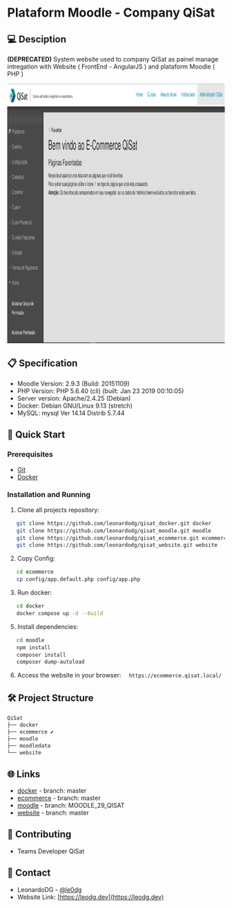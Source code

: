 # Plataform Moodle - Company QiSat

## 💻 Desciption
**(DEPRECATED)**
System website used to company QiSat as painel manage intregation with Website ( FrontEnd - AngularJS ) and plataform Moodle ( PHP )

<img width="800" height="600" alt="homepage" src="https://github.com/leonardodg/website/blob/main/src/images/qisat_ecommerce.png?raw=true">

## 📋 Specification

- Moodle Version: 2.9.3 (Build: 20151109)
- PHP Version: PHP 5.6.40 (cli) (built: Jan 23 2019 00:10:05)
- Server version: Apache/2.4.25 (Debian)
- Docker: Debian GNU/Linux 9.13 (stretch)
- MySQL: mysql  Ver 14.14 Distrib 5.7.44

## 🚀 Quick Start

### Prerequisites
- [Git](https://git-scm.com/book/en/v2/Getting-Started-Installing-Git)
- [Docker](https://www.docker.com/products/docker-desktop/)


### Installation and Running

1. Clone all projects repository:
```bash
   git clone https://github.com/leonardodg/qisat_docker.git docker
   git clone https://github.com/leonardodg/qisat_moodle.git moodle
   git clone https://github.com/leonardodg/qisat_ecommerce.git ecommerce
   git clone https://github.com/leonardodg/qisat_website.git website
```

2. Copy Config:
```bash
   cd ecommerce
   cp config/app.default.php config/app.php
```

3. Run docker:
```bash
   cd docker
   docker compose up -d --build
```

5. Install dependencies:
```bash
   cd moodle
   npm install
   composer install
   composer dump-autoload
```

6. Access the website in your browser:
```   https://ecommerce.qisat.local/ ```


## 🛠 Project Structure

```
QiSat
├── docker
├── ecommerce ✔️
├── moodle
├── moodledata
└── website
```

## 🌐 Links

- [docker](https://github.com/leonardodg/qisat_docker) - branch: master
- [ecommerce](https://github.com/leonardodg/qisat_ecommerce) - branch: master
- [moodle](https://github.com/leonardodg/qisat_moodle) - branch: MOODLE_29_QISAT
- [website](https://github.com/leonardodg/qisat_website) - branch: master

 ## 🤝 Contributing
- Teams Developer QiSat

 ## 📮 Contact
- LeonardoDG - [@le0dg](https://www.linkedin.com/in/le0dg)
- Website Link: [https://leodg.dev](https://leodg.dev)